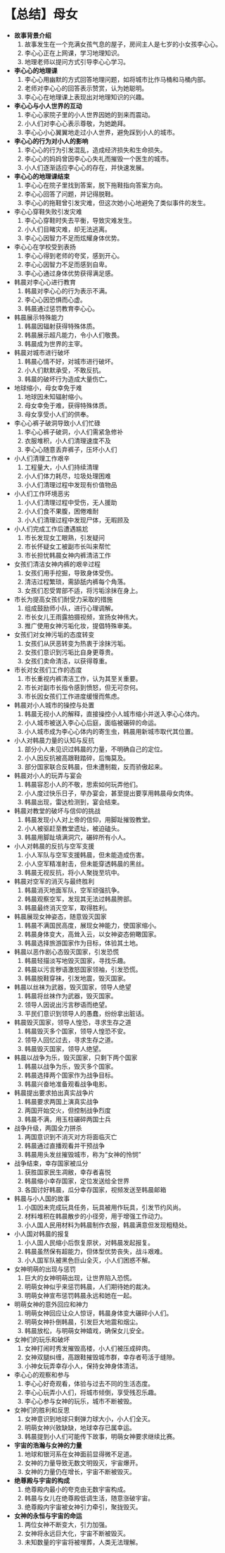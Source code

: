 # 【总结】母女

-   **故事背景介绍**
    1.  故事发生在一个充满女孩气息的屋子，房间主人是七岁的小女孩李心心。
    2.  李心心正在上网课，学习地理知识。
    3.  地理老师以提问方式引导李心心学习。
-   **李心心的地理课**
    1.  李心心用幽默的方式回答地理问题，如将城市比作马桶和马桶内部。
    2.  老师对李心心的回答表示赞赏，认为她聪明。
    3.  李心心在地理课上表现出对地理知识的兴趣。
-   **李心心与小人世界的互动**
    1.  李心心家院子里的小人世界因她的到来而震动。
    2.  小人们对李心心表示尊敬，为她跪拜。
    3.  李心心小心翼翼地走过小人世界，避免踩到小人的城市。
-   **李心心的行为对小人的影响**
    1.  李心心的行为引发混乱，造成经济损失和生命损失。
    2.  李心心的妈妈曾因李心心失礼而摧毁一个医生的城市。
    3.  小人们逐渐适应李心心的存在，并快速发展。
-   **李心心的地理课结束**
    1.  李心心在院子里找到答案，脱下拖鞋指向答案方向。
    2.  李心心回答了问题，并记得脱鞋。
    3.  李心心的拖鞋曾引发灾难，但这次她小心地避免了类似事件的发生。
-   李心心穿鞋失败引发灾难
    1.  李心心穿鞋时失去平衡，导致灾难发生。
    2.  小人们目睹灾难，却无法逃离。
    3.  李心心因智力不足而炫耀身体优势。
-   李心心在学校受到表扬
    1.  李心心得到老师的夸奖，感到开心。
    2.  李心心因智力不足而感到自卑。
    3.  李心心通过身体优势获得满足感。
-   韩晨对李心心进行教育
    1.  韩晨对李心心的行为表示不满。
    2.  李心心因恐惧而心虚。
    3.  韩晨通过惩罚教育李心心。
-   韩晨展示特殊能力
    1.  韩晨因辐射获得特殊体质。
    2.  韩晨展示超凡能力，令小人们敬畏。
    3.  韩晨成为世界的主宰。
-   韩晨对城市进行破坏
    1.  韩晨心情不好，对城市进行破坏。
    2.  小人们默默承受，不敢反抗。
    3.  韩晨的破坏行为造成大量伤亡。
-   地球缩小，母女幸免于难
    1.  地球因未知辐射缩小。
    2.  母女幸免于难，获得特殊体质。
    3.  母女享受小人们的供奉。
-   李心心裤子破洞导致小人们忙碌
    1.  李心心裤子破洞，小人们需紧急修补
    2.  衣服堆积，小人们清理速度不及
    3.  李心心随意丢弃裤子，压坏小人们
-   小人们清理工作艰辛
    1.  工程量大，小人们持续清理
    2.  小人们体力耗尽，垃圾处理困难
    3.  小人们清理过程中发现有价值物品
-   小人们工作环境恶劣
    1.  小人们清理过程中受伤，无人援助
    2.  小人们食不果腹，困倦难耐
    3.  小人们清理过程中发现尸体，无暇顾及
-   小人们完成工作后遭遇尴尬
    1.  市长发现女工眼熟，引发疑问
    2.  市长怀疑女工被副市长叫来帮忙
    3.  市长担忧韩晨女神内裤清洁工作
-   女孩们清洁女神内裤的艰辛过程
    1.  女孩们用手挖掘，导致身体受伤。
    2.  清洁过程繁琐，需舔舐内裤每个角落。
    3.  女孩们忍受胃部不适，将污垢涂抹在身上。
-   市长为提高女孩们耐受力采取的措施
    1.  组成鼓励师小队，进行心理调解。
    2.  市长女儿王雨露拍摄视频，宣扬女神伟大。
    3.  推广使用女神污垢化妆，提倡特殊审美。
-   女孩们对女神污垢的态度转变
    1.  女孩们从厌恶转变为热衷于涂抹污垢。
    2.  女孩们意识到污垢比自身更尊贵。
    3.  女孩们卖命清洁，以获得尊重。
-   市长对女孩们工作的态度
    1.  市长重视内裤清洁工作，认为其至关重要。
    2.  市长对副市长指令感到愤怒，但无可奈何。
    3.  市长因女孩们工作进度缓慢而焦虑。
-   韩晨对小人城市的操控与处置
    1.  韩晨无视小人的解释，直接操控小人城市缩小并送入李心心体内。
    2.  小人城市被送入李心心后庭，面临被碾碎的命运。
    3.  小人城市成为李心心体内的寄生虫，韩晨用新城市取代其位置。
-   小人对韩晨力量的认知与反抗
    1.  部分小人未见识过韩晨的力量，不明确自己的定位。
    2.  小人因反抗被高跟鞋踏碎，后悔莫及。
    3.  部分国家联合反韩晨，但未遭制裁，反而骄傲起来。
-   韩晨对小人的玩弄与宴会
    1.  韩晨容忍小人的不敬，思索如何玩弄他们。
    2.  小人度过快乐日子，举办宴会，甚至提出要享用韩晨母女肉体。
    3.  韩晨出现，雷达检测到，宴会结束。
-   韩晨对教堂的破坏与信仰的挑战
    1.  韩晨发现小人对上帝的信仰，用脚趾摧毁教堂。
    2.  小人被驱赶至教堂遗址，被迫磕头。
    3.  韩晨用脚趾填满洞穴，碾碎所有小人。
-   小人对韩晨的反抗与空军支援
    1.  小人军队与空军支援韩晨，但未能造成伤害。
    2.  小人空军精准射击，但未能穿透韩晨的黑丝。
    3.  韩晨无视反抗，将小人聚拢至坑中。
-   韩晨对空军的消灭与最终胜利
    1.  韩晨消灭地面军队，空军顽强抗争。
    2.  韩晨观察空军，发现其无法过韩晨胯部。
    3.  韩晨最终消灭空军，取得胜利。
-   韩晨展现女神姿态，随意毁灭国家
    1.  韩晨不满国民高度，展现女神能力，使国家缩小。
    2.  韩晨身体变大，高耸入云，以女神姿态俯瞰国家。
    3.  韩晨选择旅游国家作为目标，体验其土地。
-   韩晨以恶作剧心态毁灭国家，引发恐慌
    1.  韩晨轻描淡写地毁灭国家，寻找乐趣。
    2.  韩晨以污言秽语激怒国家领袖，引发恐慌。
    3.  韩晨脱鞋穿袜，引发地震，毁灭国家。
-   韩晨以丝袜为武器，毁灭国家，领导人绝望
    1.  韩晨将丝袜作为武器，毁灭国家。
    2.  领导人因说出污言秽语而绝望。
    3.  平民们意识到领导人的愚蠢，纷纷拿出脏话。
-   韩晨毁灭国家，领导人惶恐，寻求生存之道
    1.  韩晨毁灭多个国家，领导人惶恐不安。
    2.  领导人回忆过去，寻求生存之道。
    3.  韩晨毁灭国家，领导人绝望。
-   韩晨以战争为乐，毁灭国家，只剩下两个国家
    1.  韩晨以战争为乐，毁灭多个国家。
    2.  韩晨选择两个国家作为战争目标。
    3.  韩晨兴奋地准备观看战争电影。
-   韩晨提出要求拍出真实战争片
    1.  韩晨要求两国上演真实战争
    2.  两国开始交火，但控制战争烈度
    3.  韩晨不满，用玉柱碾碎两国士兵
-   战争升级，两国全力拼杀
    1.  两国意识到不消灭对方将面临灭亡
    2.  韩晨通过直播观看并干预战争
    3.  韩晨用头发丝摧毁城市，称为“女神的怜悯”
-   战争结束，幸存国家被瓜分
    1.  获胜国家民生凋敝，幸存者喜悦
    2.  韩晨缩小幸存国家，定位发送给全世界
    3.  各国讨好韩晨，瓜分幸存国家，视频发送至韩晨邮箱
-   韩晨与小人国的故事
    1.  小国因未完成玩具任务，玩具被用作玩具，引发节约风尚。
    2.  材料堆积在韩晨散步的小径旁，用于增强工作动力。
    3.  小人国人民用材料为韩晨制作衣服，韩晨满意但发现粗糙处。
-   小人国对韩晨的报复
    1.  小人国人民缩小后恢复原状，对韩晨发起报复。
    2.  韩晨虽然保有超能力，但体型优势丧失，战斗艰难。
    3.  小人国军队被黑色巨山全灭，小人们困惑不解。
-   女神明萌的出现与惩罚
    1.  巨大的女神明萌出现，让世界陷入恐慌。
    2.  明萌女神似乎来惩罚韩晨，人们期待她的裁决。
    3.  明萌女神宣布惩罚韩晨永远和她在一起。
-   明萌女神的意外回应和神力
    1.  明萌女神回应让众人惊讶，韩晨身体变大碾碎小人们。
    2.  明萌女神扑倒韩晨，引发巨大地震和烟尘。
    3.  韩晨放松，与明萌女神嬉戏，确保女儿安全。
-   女神们的玩乐和破坏
    1.  女神打闹时秀发摧毁高楼，小人们被压成碎肉。
    2.  女神双腿纠缠，高跟鞋摧毁城市群，幸存者苟活于缝隙。
    3.  小神女玩弄幸存小人，保持女神身体清洁。
-   李心心的观察和参与
    1.  李心心好奇观看，体验与过去不同的生活态度。
    2.  李心心玩弄小人们，将城市倾倒，享受残忍乐趣。
    3.  李心心参与女神的玩乐，城市不断被毁。
-   女神们的胜利和反思
    1.  女神意识到地球只剩弹力球大小，小人们全灭。
    2.  明萌女神兴致缺缺，地球幸存已属幸运。
    3.  韩晨提到小人们可能传下故事，明萌女神要求继续比赛。
-   **宇宙的浩瀚与女神的力量**
    1.  地球和银河系在女神面前显得微不足道。
    2.  女神的力量导致无数文明毁灭，宇宙爆开。
    3.  女神的力量仍在增长，宇宙不断被毁灭。
-   **绝尊殿与宇宙的构成**
    1.  绝尊殿内最小的夸克由无数宇宙构成。
    2.  韩晨与女儿在绝尊殿低调生活，随意涨破宇宙。
    3.  绝尊殿内宇宙被女神引力牵引，聚拢毁灭。
-   **女神的永恒与宇宙的命运**
    1.  两位女神不断变大，引力加强。
    2.  女神将永远巨大化，宇宙不断被毁灭。
    3.  未知数量的宇宙将被埋葬，人类无法理解。